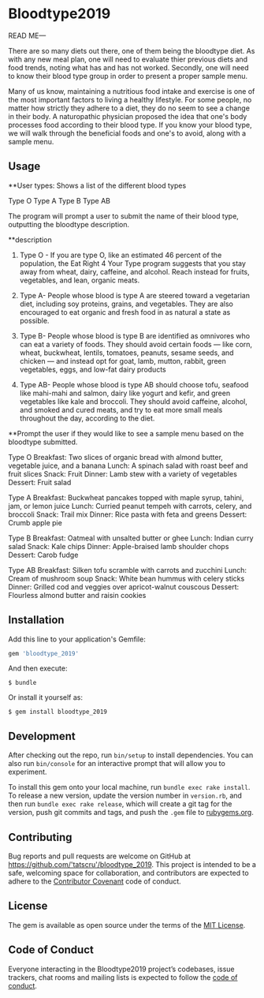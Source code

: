 # Bloodtype2019


READ ME— 

There are so many diets out there, one of them being the bloodtype diet.  As with any new meal plan, one will need to evaluate thier previous diets and food trends, noting what has and has not worked.  Secondly, one will need to know their blood type group in order to present a proper sample menu. 

Many of us know, maintaining a nutritious food intake and exercise is one of the most important factors to living a healthy lifestyle. For some people, no matter how strictly they adhere to a diet, they do no seem to see a change in their body. A naturopathic physician proposed the idea that one's body processes food according to their blood type. If you know your blood type, we will walk through the beneficial foods and one's to avoid, along with a sample menu. 

## Usage

**User types: Shows a list of the different blood types 

Type O
Type A 
Type B 
Type AB 


The program will prompt a user to submit the name of their blood type, outputting the bloodtype description.  

**description


1. Type O - If you are type O, like an estimated 46 percent of the population, the Eat Right 4 Your Type program suggests that you stay away from wheat, dairy, caffeine, and alcohol. Reach instead for fruits, vegetables, and lean, organic meats.

2. Type A- People whose blood is type A are steered toward a vegetarian diet, including soy proteins, grains, and vegetables. They are also encouraged to eat organic and fresh food in as natural a state as possible.

3. Type B- People whose blood is type B are identified as omnivores who can eat a variety of foods. They should avoid certain foods — like corn, wheat, buckwheat, lentils, tomatoes, peanuts, sesame seeds, and chicken — and instead opt for goat, lamb, mutton, rabbit, green vegetables, eggs, and low-fat dairy products

4. Type AB- People whose blood is type AB should choose tofu, seafood like mahi-mahi and salmon, dairy like yogurt and kefir, and green vegetables like kale and broccoli. They should avoid caffeine, alcohol, and smoked and cured meats, and try to eat more small meals throughout the day, according to the diet.


**Prompt the user if they would like to see a sample menu based on the bloodtype submitted. 


Type O
Breakfast: Two slices of organic bread with almond butter, vegetable juice, and a banana
Lunch: A spinach salad with roast beef and fruit slices
Snack: Fruit
Dinner: Lamb stew with a variety of vegetables
Dessert: Fruit salad

Type A
Breakfast: Buckwheat pancakes topped with maple syrup, tahini, jam, or lemon juice
Lunch: Curried peanut tempeh with carrots, celery, and broccoli
Snack: Trail mix
Dinner: Rice pasta with feta and greens
Dessert: Crumb apple pie

Type B
Breakfast: Oatmeal with unsalted butter or ghee
Lunch: Indian curry salad
Snack: Kale chips
Dinner: Apple-braised lamb shoulder chops
Dessert: Carob fudge

Type AB
Breakfast: Silken tofu scramble with carrots and zucchini
Lunch: Cream of mushroom soup
Snack: White bean hummus with celery sticks
Dinner: Grilled cod and veggies over apricot-walnut couscous
Dessert: Flourless almond butter and raisin cookies




## Installation

Add this line to your application's Gemfile:

```ruby
gem 'bloodtype_2019'
```

And then execute:

    $ bundle

Or install it yourself as:

    $ gem install bloodtype_2019


## Development

After checking out the repo, run `bin/setup` to install dependencies. You can also run `bin/console` for an interactive prompt that will allow you to experiment.

To install this gem onto your local machine, run `bundle exec rake install`. To release a new version, update the version number in `version.rb`, and then run `bundle exec rake release`, which will create a git tag for the version, push git commits and tags, and push the `.gem` file to [rubygems.org](https://rubygems.org).

## Contributing

Bug reports and pull requests are welcome on GitHub at https://github.com/'tatscru'/bloodtype_2019. This project is intended to be a safe, welcoming space for collaboration, and contributors are expected to adhere to the [Contributor Covenant](http://contributor-covenant.org) code of conduct.

## License

The gem is available as open source under the terms of the [MIT License](https://opensource.org/licenses/MIT).

## Code of Conduct

Everyone interacting in the Bloodtype2019 project’s codebases, issue trackers, chat rooms and mailing lists is expected to follow the [code of conduct](https://github.com/'tatscru'/bloodtype_2019/blob/master/CODE_OF_CONDUCT.md).
